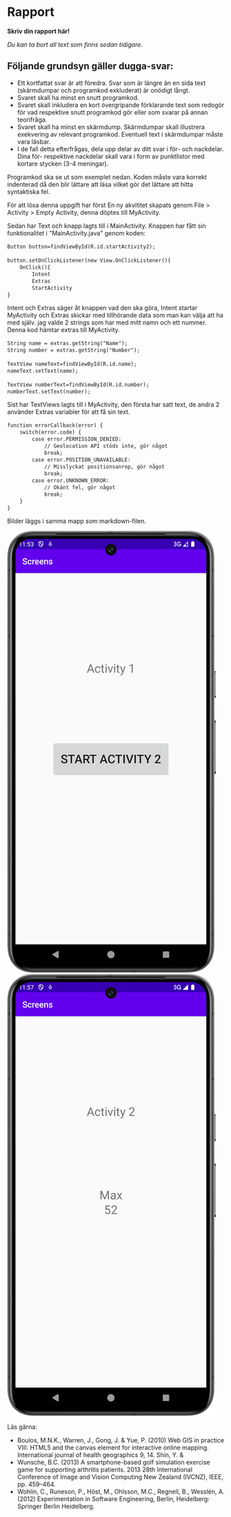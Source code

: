 
# Rapport

**Skriv din rapport här!**

_Du kan ta bort all text som finns sedan tidigare_.

## Följande grundsyn gäller dugga-svar:

- Ett kortfattat svar är att föredra. Svar som är längre än en sida text (skärmdumpar och programkod exkluderat) är onödigt långt.
- Svaret skall ha minst en snutt programkod.
- Svaret skall inkludera en kort övergripande förklarande text som redogör för vad respektive snutt programkod gör eller som svarar på annan teorifråga.
- Svaret skall ha minst en skärmdump. Skärmdumpar skall illustrera exekvering av relevant programkod. Eventuell text i skärmdumpar måste vara läsbar.
- I de fall detta efterfrågas, dela upp delar av ditt svar i för- och nackdelar. Dina för- respektive nackdelar skall vara i form av punktlistor med kortare stycken (3-4 meningar).

Programkod ska se ut som exemplet nedan. Koden måste vara korrekt indenterad då den blir lättare att läsa vilket gör det lättare att hitta syntaktiska fel.


För att lösa denna uppgift har först En ny akvititet skapats genom File > Activity > Empty Activity,
denna döptes till MyActivity.

Sedan har Text och knapp lagts till i MainActivity.
Knappen har fått sin funktionalitet i "MainActivity.java" genom koden:
```
Button button=findViewById(R.id.startActivity2);

button.setOnClickListener(new View.OnClickListener(){
    OnClick(){
        Intent
        Extras
        StartActivity
}
```

Intent och Extras säger åt knappen vad den ska göra, Intent startar MyActivity
och Extras skickar med tillhörande data som man kan välja att ha med själv.
jag valde 2 strings som har med mitt namn och ett nummer.
Denna kod hämtar extras till MyActivity.

```
String name = extras.getString("Name");
String number = extras.getString("Number");

TextView nameText=findViewById(R.id.name);
nameText.setText(name);

TextView numberText=findViewById(R.id.number);
numberText.setText(number);
```

Sist har TextViews lagts till i MyActivity, den första har satt text,
de andra 2 använder Extras variabler för att få sin text.


```
function errorCallback(error) {
    switch(error.code) {
        case error.PERMISSION_DENIED:
            // Geolocation API stöds inte, gör något
            break;
        case error.POSITION_UNAVAILABLE:
            // Misslyckat positionsanrop, gör något
            break;
        case error.UNKNOWN_ERROR:
            // Okänt fel, gör något
            break;
    }
}
```

Bilder läggs i samma mapp som markdown-filen.

![](Activity1.png)
![](Activity2.png)

Läs gärna:

- Boulos, M.N.K., Warren, J., Gong, J. & Yue, P. (2010) Web GIS in practice VIII: HTML5 and the canvas element for interactive online mapping. International journal of health geographics 9, 14. Shin, Y. &
- Wunsche, B.C. (2013) A smartphone-based golf simulation exercise game for supporting arthritis patients. 2013 28th International Conference of Image and Vision Computing New Zealand (IVCNZ), IEEE, pp. 459–464.
- Wohlin, C., Runeson, P., Höst, M., Ohlsson, M.C., Regnell, B., Wesslén, A. (2012) Experimentation in Software Engineering, Berlin, Heidelberg: Springer Berlin Heidelberg.
